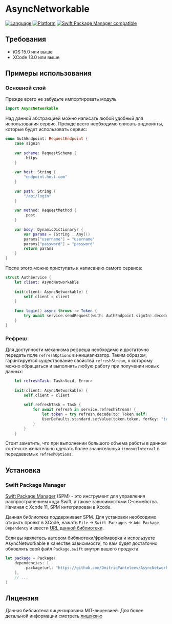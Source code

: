 # AsyncNetworkable
[![Language](https://img.shields.io/static/v1.svg?label=language&message=Swift%205&color=FA7343&logo=swift&style=flat-square)](https://swift.org)
[![Platform](https://img.shields.io/static/v1.svg?label=platforms&message=iOS%20&logo=apple&style=flat-square)](https://apple.com)
[![Swift Package Manager compatible](https://img.shields.io/badge/Swift%20Package%20Manager-compatible-brightgreen.svg)](https://github.com/apple/swift-package-manager)

## Требования
- iOS 15.0 или выше
- XCode 13.0 или выше

## Примеры использования
### Основной слой
Прежде всего не забудьте импортировать модуль
```swift
import AsyncNetworkable
```
Над данной абстракцией можно написать любой удобный для использования сервис. Прежде всего необходимо описать эндпоинты, которые будет использовать сервис:

```swift
enum AuthEndpoint: RequestEndpoint {
    case signIn
    
    var scheme: RequestScheme {
        .https
    }
    
    var host: String {
        "endpoint.host.com"
    }
    
    var path: String {
        "/api/login"
    }
    
    var method: RequestMethod {
        .post
    }
    
    var body: DynamicDictionary? {
        var params = [String : Any]()
        params["username"] = "username"
        params["password"] = "password"
        return params
    }
}
```

После этого можно приступать к написанию самого сервиса:

```swift
struct AuthService {
    let client: AsyncNetworkable
    
    init(client: AsyncNetworkable) {
        self.client = client
    }
    
    func login() async throws -> Token {
        try await service.sendRequest(with: AuthEndpoint.signIn).decode(to: Token.self)
    }
}
```

### Рефреш
Для доступности механизма рефреша необходимо и достаточно передать поле `refreshOptions` в инициализатор. Таким образом, гарантируется существование свойства `refreshStream`, к которому можно обращаться и выполнять любую работу при получении новых данных:
```swift
    let refreshTask: Task<Void, Error>
    
    init(client: AsyncNetworkable) {
        self.client = client
        
        self.refreshTask = Task {
            for await refresh in service.refreshStream! {
                let token = try refresh.decode(to: Token.self)
                UserDefaults.standard.setValue(token.token, forKey: "token")
            }
        }
    }
```
Стоит заметить, что при выполнении большого объема работы в данном контексте желательно сделать более значительный `timeoutInterval` в передаваемых `refreshOptions`.

## Установка
### Swift Package Manager
[Swift Package Manager](https://swift.org/package-manager/) (SPM) - это инструмент для управления распространением кода Swift, а также зависимостями C-семейства. Начиная с Xcode 11, SPM интегрирован в Xcode.

Данная библиотека поддерживает SPM. Для установки необходимо открыть проект в XCode, нажать `File` -> `Swift Packages` -> `Add Package Dependency` и ввести [URL данной библиотеки](https://github.com/DmitriqPanteleev/AsyncNetworkable.git).

Если вы явялетесь автором библиотеки/фреймворка и используете AsyncNetworkable в качестве зависимости, то вам будет достаточно обновлять свой файл `Package.swift` внутри вашего продукта:
```swift
let package = Package(
    dependencies: [
        .package(url: "https://github.com/DmitriqPanteleev/AsyncNetworkable.git", from: "1.0.0")
    ],
    // ...
)
```

## Лицензия
Данная библиотека лицензирована MIT-лицензией. Для более детальной информации смотреть [лицензию](https://github.com/DmitriqPanteleev/AsyncNetworkable/blob/main/LICENSE)

